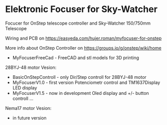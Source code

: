 # Elektronic Focuser for Sky-Watcher

 Focucer for OnStep telescope controller and Sky-Watcher 150/750mm Telescope
  
  Wiring and PCB on  https://easyeda.com/hujer.roman/myfocuser-for-onstep
  
  More info about OnStep Controller on https://groups.io/g/onstep/wiki/home



* MyFocuserFreeCad     -  FreeCAD and stl models for 3D printing

28BYJ-48 motor Vesion:

* BasicOnStepControll  -  only Dir/Step controll for 28BYJ-48 motor
* MyFocuserV1.0	       -  first version Potenciometr control and TM1637Display LED display	
* MyFocuserV1.5	       -  now in development Oled display and +/- button controll ...


Nema17 motor Vesion:

*  in future version 

